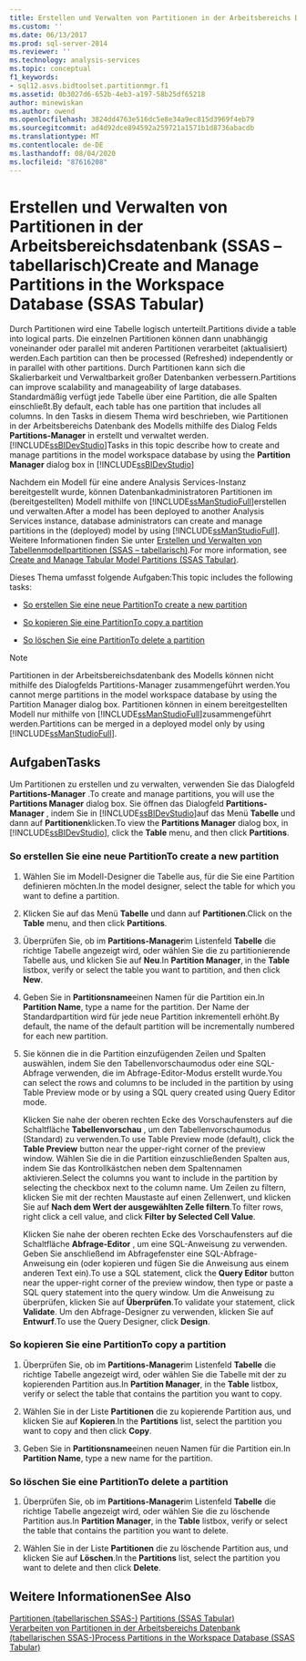 ```yaml
---
title: Erstellen und Verwalten von Partitionen in der Arbeitsbereichs Datenbank (SSAS-tabellarisch) | Microsoft-Dokumentation
ms.custom: ''
ms.date: 06/13/2017
ms.prod: sql-server-2014
ms.reviewer: ''
ms.technology: analysis-services
ms.topic: conceptual
f1_keywords:
- sql12.asvs.bidtoolset.partitionmgr.f1
ms.assetid: 0b3027d6-652b-4eb3-a197-58b25df65218
author: minewiskan
ms.author: owend
ms.openlocfilehash: 3824dd4763e516dc5e8e34a9ec815d3969f4eb79
ms.sourcegitcommit: ad4d92dce894592a259721a1571b1d8736abacdb
ms.translationtype: MT
ms.contentlocale: de-DE
ms.lasthandoff: 08/04/2020
ms.locfileid: "87616208"
---
```

# <a name="create-and-manage-partitions-in-the-workspace-database-ssas-tabular"></a><span data-ttu-id="d376d-102">Erstellen und Verwalten von Partitionen in der Arbeitsbereichsdatenbank (SSAS – tabellarisch)</span><span class="sxs-lookup"><span data-stu-id="d376d-102">Create and Manage Partitions in the Workspace Database (SSAS Tabular)</span></span>
  <span data-ttu-id="d376d-103">Durch Partitionen wird eine Tabelle logisch unterteilt.</span><span class="sxs-lookup"><span data-stu-id="d376d-103">Partitions divide a table into logical parts.</span></span> <span data-ttu-id="d376d-104">Die einzelnen Partitionen können dann unabhängig voneinander oder parallel mit anderen Partitionen verarbeitet (aktualisiert) werden.</span><span class="sxs-lookup"><span data-stu-id="d376d-104">Each partition can then be processed (Refreshed) independently or in parallel with other partitions.</span></span> <span data-ttu-id="d376d-105">Durch Partitionen kann sich die Skalierbarkeit und Verwaltbarkeit großer Datenbanken verbessern.</span><span class="sxs-lookup"><span data-stu-id="d376d-105">Partitions can improve scalability and manageability of large databases.</span></span> <span data-ttu-id="d376d-106">Standardmäßig verfügt jede Tabelle über eine Partition, die alle Spalten einschließt.</span><span class="sxs-lookup"><span data-stu-id="d376d-106">By default, each table has one partition that includes all columns.</span></span> <span data-ttu-id="d376d-107">In den Tasks in diesem Thema wird beschrieben, wie Partitionen in der Arbeitsbereichs Datenbank des Modells mithilfe des Dialog Felds **Partitions-Manager** in erstellt und verwaltet werden.[!INCLUDE[ssBIDevStudio](../../includes/ssbidevstudio-md.md)]</span><span class="sxs-lookup"><span data-stu-id="d376d-107">Tasks in this topic describe how to create and manage partitions in the model workspace database by using the **Partition Manager** dialog box in [!INCLUDE[ssBIDevStudio](../../includes/ssbidevstudio-md.md)]</span></span>  
  
 <span data-ttu-id="d376d-108">Nachdem ein Modell für eine andere Analysis Services-Instanz bereitgestellt wurde, können Datenbankadministratoren Partitionen im (bereitgestellten) Modell mithilfe von [!INCLUDE[ssManStudioFull](../../includes/ssmanstudiofull-md.md)]erstellen und verwalten.</span><span class="sxs-lookup"><span data-stu-id="d376d-108">After a model has been deployed to another Analysis Services instance, database administrators can create and manage partitions in the (deployed) model by using [!INCLUDE[ssManStudioFull](../../includes/ssmanstudiofull-md.md)].</span></span> <span data-ttu-id="d376d-109">Weitere Informationen finden Sie unter [Erstellen und Verwalten von Tabellenmodellpartitionen &#40;SSAS – tabellarisch&#41;](partitions-ssas-tabular.md).</span><span class="sxs-lookup"><span data-stu-id="d376d-109">For more information, see [Create and Manage Tabular Model Partitions &#40;SSAS Tabular&#41;](partitions-ssas-tabular.md).</span></span>  
  
 <span data-ttu-id="d376d-110">Dieses Thema umfasst folgende Aufgaben:</span><span class="sxs-lookup"><span data-stu-id="d376d-110">This topic includes the following tasks:</span></span>  
  
-   [<span data-ttu-id="d376d-111">So erstellen Sie eine neue Partition</span><span class="sxs-lookup"><span data-stu-id="d376d-111">To create a new partition</span></span>](#bkmk_create_new)  
  
-   [<span data-ttu-id="d376d-112">So kopieren Sie eine Partition</span><span class="sxs-lookup"><span data-stu-id="d376d-112">To copy a partition</span></span>](#bkmk_copy)  
  
-   [<span data-ttu-id="d376d-113">So löschen Sie eine Partition</span><span class="sxs-lookup"><span data-stu-id="d376d-113">To delete a partition</span></span>](#bkmk_delete)  
  
> [!NOTE]  
>  <span data-ttu-id="d376d-114">Partitionen in der Arbeitsbereichsdatenbank des Modells können nicht mithilfe des Dialogfelds Partitions-Manager zusammengeführt werden.</span><span class="sxs-lookup"><span data-stu-id="d376d-114">You cannot merge partitions in the model workspace database by using the Partition Manager dialog box.</span></span> <span data-ttu-id="d376d-115">Partitionen können in einem bereitgestellten Modell nur mithilfe von [!INCLUDE[ssManStudioFull](../../includes/ssmanstudiofull-md.md)]zusammengeführt werden.</span><span class="sxs-lookup"><span data-stu-id="d376d-115">Partitions can be merged in a deployed model only by using [!INCLUDE[ssManStudioFull](../../includes/ssmanstudiofull-md.md)].</span></span>  
  
## <a name="tasks"></a><span data-ttu-id="d376d-116">Aufgaben</span><span class="sxs-lookup"><span data-stu-id="d376d-116">Tasks</span></span>  
 <span data-ttu-id="d376d-117">Um Partitionen zu erstellen und zu verwalten, verwenden Sie das Dialogfeld **Partitions-Manager** .</span><span class="sxs-lookup"><span data-stu-id="d376d-117">To create and manage partitions, you will use the **Partitions Manager** dialog box.</span></span> <span data-ttu-id="d376d-118">Sie öffnen das Dialogfeld **Partitions-Manager** , indem Sie in [!INCLUDE[ssBIDevStudio](../../includes/ssbidevstudio-md.md)]auf das Menü **Tabelle** und dann auf **Partitionen**klicken.</span><span class="sxs-lookup"><span data-stu-id="d376d-118">To view the **Partitions Manager** dialog box, in [!INCLUDE[ssBIDevStudio](../../includes/ssbidevstudio-md.md)], click the **Table** menu, and then click **Partitions**.</span></span>  
  
###  <a name="to-create-a-new-partition"></a><a name="bkmk_create_new"></a><span data-ttu-id="d376d-119">So erstellen Sie eine neue Partition</span><span class="sxs-lookup"><span data-stu-id="d376d-119">To create a new partition</span></span>  
  
1.  <span data-ttu-id="d376d-120">Wählen Sie im Modell-Designer die Tabelle aus, für die Sie eine Partition definieren möchten.</span><span class="sxs-lookup"><span data-stu-id="d376d-120">In the model designer, select the table for which you want to define a partition.</span></span>  
  
2.  <span data-ttu-id="d376d-121">Klicken Sie auf das Menü **Tabelle** und dann auf **Partitionen**.</span><span class="sxs-lookup"><span data-stu-id="d376d-121">Click on the **Table** menu, and then click **Partitions**.</span></span>  
  
3.  <span data-ttu-id="d376d-122">Überprüfen Sie, ob im **Partitions-Manager**im Listenfeld **Tabelle** die richtige Tabelle angezeigt wird, oder wählen Sie die zu partitionierende Tabelle aus, und klicken Sie auf **Neu**.</span><span class="sxs-lookup"><span data-stu-id="d376d-122">In **Partition Manager**, in the **Table** listbox, verify or select the table you want to partition, and then click **New**.</span></span>  
  
4.  <span data-ttu-id="d376d-123">Geben Sie in **Partitionsname**einen Namen für die Partition ein.</span><span class="sxs-lookup"><span data-stu-id="d376d-123">In **Partition Name**, type a name for the partition.</span></span> <span data-ttu-id="d376d-124">Der Name der Standardpartition wird für jede neue Partition inkrementell erhöht.</span><span class="sxs-lookup"><span data-stu-id="d376d-124">By default, the name of the default partition will be incrementally numbered for each new partition.</span></span>  
  
5.  <span data-ttu-id="d376d-125">Sie können die in die Partition einzufügenden Zeilen und Spalten auswählen, indem Sie den Tabellenvorschaumodus oder eine SQL-Abfrage verwenden, die im Abfrage-Editor-Modus erstellt wurde.</span><span class="sxs-lookup"><span data-stu-id="d376d-125">You can select the rows and columns to be included in the partition by using Table Preview mode or by using a SQL query created using Query Editor mode.</span></span>  
  
     <span data-ttu-id="d376d-126">Klicken Sie nahe der oberen rechten Ecke des Vorschaufensters auf die Schaltfläche **Tabellenvorschau** , um den Tabellenvorschaumodus (Standard) zu verwenden.</span><span class="sxs-lookup"><span data-stu-id="d376d-126">To use Table Preview mode (default), click the **Table Preview** button near the upper-right corner of the preview window.</span></span> <span data-ttu-id="d376d-127">Wählen Sie die in die Partition einzuschließenden Spalten aus, indem Sie das Kontrollkästchen neben dem Spaltennamen aktivieren.</span><span class="sxs-lookup"><span data-stu-id="d376d-127">Select the columns you want to include in the partition by selecting the checkbox next to the column name.</span></span> <span data-ttu-id="d376d-128">Um Zeilen zu filtern, klicken Sie mit der rechten Maustaste auf einen Zellenwert, und klicken Sie auf **Nach dem Wert der ausgewählten Zelle filtern**.</span><span class="sxs-lookup"><span data-stu-id="d376d-128">To filter rows, right click a cell value, and click **Filter by Selected Cell Value**.</span></span>  
  
     <span data-ttu-id="d376d-129">Klicken Sie nahe der oberen rechten Ecke des Vorschaufensters auf die Schaltfläche **Abfrage-Editor** , um eine SQL-Anweisung zu verwenden. Geben Sie anschließend im Abfragefenster eine SQL-Abfrage-Anweisung ein (oder kopieren und fügen Sie die Anweisung aus einem anderen Text ein).</span><span class="sxs-lookup"><span data-stu-id="d376d-129">To use a SQL statement, click the **Query Editor** button near the upper-right corner of the preview window, then type or paste a SQL query statement into the query window.</span></span> <span data-ttu-id="d376d-130">Um die Anweisung zu überprüfen, klicken Sie auf **Überprüfen**.</span><span class="sxs-lookup"><span data-stu-id="d376d-130">To validate your statement, click **Validate**.</span></span> <span data-ttu-id="d376d-131">Um den Abfrage-Designer zu verwenden, klicken Sie auf **Entwurf**.</span><span class="sxs-lookup"><span data-stu-id="d376d-131">To use the Query Designer, click **Design**.</span></span>  
  
###  <a name="to-copy-a-partition"></a><a name="bkmk_copy"></a> <span data-ttu-id="d376d-132">So kopieren Sie eine Partition</span><span class="sxs-lookup"><span data-stu-id="d376d-132">To copy a partition</span></span>  
  
1.  <span data-ttu-id="d376d-133">Überprüfen Sie, ob im **Partitions-Manager**im Listenfeld **Tabelle** die richtige Tabelle angezeigt wird, oder wählen Sie die Tabelle mit der zu kopierenden Partition aus.</span><span class="sxs-lookup"><span data-stu-id="d376d-133">In **Partition Manager**, in the **Table** listbox, verify or select the table that contains the partition you want to copy.</span></span>  
  
2.  <span data-ttu-id="d376d-134">Wählen Sie in der Liste **Partitionen** die zu kopierende Partition aus, und klicken Sie auf **Kopieren**.</span><span class="sxs-lookup"><span data-stu-id="d376d-134">In the **Partitions** list, select the partition you want to copy and then click **Copy**.</span></span>  
  
3.  <span data-ttu-id="d376d-135">Geben Sie in **Partitionsname**einen neuen Namen für die Partition ein.</span><span class="sxs-lookup"><span data-stu-id="d376d-135">In **Partition Name**, type a new name for the partition.</span></span>  
  
###  <a name="to-delete-a-partition"></a><a name="bkmk_delete"></a><span data-ttu-id="d376d-136">So löschen Sie eine Partition</span><span class="sxs-lookup"><span data-stu-id="d376d-136">To delete a partition</span></span>  
  
1.  <span data-ttu-id="d376d-137">Überprüfen Sie, ob im **Partitions-Manager**im Listenfeld **Tabelle** die richtige Tabelle angezeigt wird, oder wählen Sie die zu löschende Partition aus.</span><span class="sxs-lookup"><span data-stu-id="d376d-137">In **Partition Manager**, in the **Table** listbox, verify or select the table that contains the partition you want to delete.</span></span>  
  
2.  <span data-ttu-id="d376d-138">Wählen Sie in der Liste **Partitionen** die zu löschende Partition aus, und klicken Sie auf **Löschen**.</span><span class="sxs-lookup"><span data-stu-id="d376d-138">In the **Partitions** list, select the partition you want to delete and then click **Delete**.</span></span>  
  
## <a name="see-also"></a><span data-ttu-id="d376d-139">Weitere Informationen</span><span class="sxs-lookup"><span data-stu-id="d376d-139">See Also</span></span>  
 <span data-ttu-id="d376d-140">[Partitionen &#40;tabellarischen SSAS-&#41;](partitions-ssas-tabular.md) </span><span class="sxs-lookup"><span data-stu-id="d376d-140">[Partitions &#40;SSAS Tabular&#41;](partitions-ssas-tabular.md) </span></span>  
 [<span data-ttu-id="d376d-141">Verarbeiten von Partitionen in der Arbeitsbereichs Datenbank &#40;tabellarischen SSAS-&#41;</span><span class="sxs-lookup"><span data-stu-id="d376d-141">Process Partitions in the Workspace Database &#40;SSAS Tabular&#41;</span></span>](process-partitions-in-the-workspace-database-ssas-tabular.md)  
  
  
